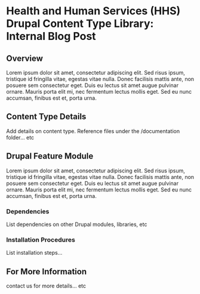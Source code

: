 <h1>Health and Human Services (HHS) Drupal Content Type Library: Internal Blog Post</h1>

<h2>Overview</h2>
Lorem ipsum dolor sit amet, consectetur adipiscing elit. Sed risus ipsum, tristique id fringilla vitae, egestas vitae nulla. Donec facilisis mattis ante, non posuere sem consectetur eget. Duis eu lectus sit amet augue pulvinar ornare. Mauris porta elit mi, nec fermentum lectus mollis eget. Sed eu nunc accumsan, finibus est et, porta urna.

<h2>Content Type Details</h2>
Add details on content type.
Reference files under the /documentation folder... etc

<h2>Drupal Feature Module</h2>
Lorem ipsum dolor sit amet, consectetur adipiscing elit. Sed risus ipsum, tristique id fringilla vitae, egestas vitae nulla. Donec facilisis mattis ante, non posuere sem consectetur eget. Duis eu lectus sit amet augue pulvinar ornare. Mauris porta elit mi, nec fermentum lectus mollis eget. Sed eu nunc accumsan, finibus est et, porta urna.

<h3>Dependencies</h3>
List dependencies on other Drupal modules, libraries, etc

<h3>Installation Procedures</h3>
List installation steps...

<h2>For More Information</h2>
contact us for more details... etc